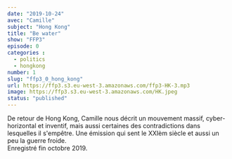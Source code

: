 ```yaml
---
date: "2019-10-24"
avec: "Camille"
subject: "Hong Kong"
title: "Be water"
show: "FFP3"
episode: 0
categories :
  - politics
  - hongkong
number: 1
slug: "ffp3_0_hong_kong"
url: https://ffp3.s3.eu-west-3.amazonaws.com/ffp3-HK-3.mp3
image: https://ffp3.s3.eu-west-3.amazonaws.com/HK.jpeg
status: "published"
---
```

De retour de Hong Kong, Camille nous décrit un mouvement massif, cyber-horizontal et inventif, mais aussi certaines des contradictions dans lesquelles il s'empêtre. Une émission qui sent le XXIèm siècle et aussi un peu la guerre froide. </br>
Enregistré fin octobre 2019.
